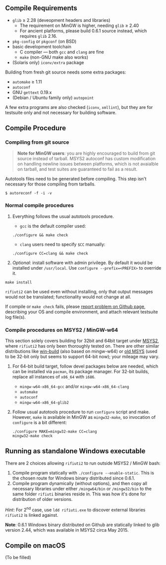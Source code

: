 ## Compile Requirements

* `glib` ≥ 2.28 (deveopment headers and libraries)
    * The requirement on MinGW is higher, needing `glib` ≥ 2.40
    * For ancient platforms, please build 0.6.1 source instead, which
      requires `glib` 2.16.
* `pkg-config` or `pkgconf` (on BSD)
* basic development toolchain
    * C compiler &mdash; both `gcc` and `clang` are fine
    * `make` (non-GNU make also works)
* (Solaris only) `iconv/extra` package

Building from fresh git source needs some extra packages:
* `automake` ≥ 1.11
* `autoconf`
* GNU `gettext` 0.19.x
* (Debian / Ubuntu family only) `autopoint`

A few extra programs are also checked (`iconv`, `xmllint`), but they are
for testsuite only and not necessary for building software.

## Compile Procedure

### Compiling from git source
> **Note for MinGW users**: you are highly encouraged to build from git
source instead of tarball. MSYS2 autoconf has custom modification on
handling newline issues between platforms, which is not avaialble on
tarball, and test suites are guaranteed to fail as a result.

Autotools files need to be generated before compiling.
This step isn't necessary for those compiling from tarballs.
```
$ autoreconf -f -i -v
```

### Normal compile procedures

1. Everything follows the usual autotools procedure.
    * `gcc` is the default compiler used:
    ```
    ./configure && make check
    ```
    * `clang` users need to specify `$CC` manually:
    ```
    ./configure CC=clang && make check
    ```

2. *Optional*: install software with admin privilege. By default
   it would be installed under `/usr/local`. Use
   `configure --prefix=<PREFIX>` to override it.
```
make install
```

`rifiuti2` can be used even without installing, only that output messages
would not be translated; functionality would not change at all.

If compile or `make check` fails, please [report problem on Github page][3],
describing your OS and compile environment, and attach relevant testsuite
log file(s).

### Compile procedures on MSYS2 / MinGW-w64

This section solely covers building for 32bit and 64bit target under
[MSYS2][1], where `rifiuti2` has only been thoroughly tested on.
There are other similar distributions like [win-build][4]
(also based on mingw-w64) or [old MSYS][5] (used to be 32-bit only
but seems to support 64-bit now); your mileage may vary.

1. For 64-bit build target, follow devel packages below are needed,
which can be installed via `pacman`, its package manager.
For 32-bit builds, replace all instances of `x86_64` with `i686`.
    * `mingw-w64-x86_64-gcc` and/or `mingw-w64-x86_64-clang`
    * `automake`
    * `autoconf`
    * `mingw-w64-x86_64-glib2`

2. Follow usual autotools procedure to run `configure` script and make.
   However, `make` is available in MinGW as `mingw32-make`, so
   invocation of `configure` is a bit different:
   ```
   ./configure MAKE=mingw32-make CC=clang
   mingw32-make check
   ```

## Running as standalone Windows executable

There are 2 choices allowing `rifiuti2` to run outside MSYS2 / MinGW
bash:
1. Compile program statically with `./configure --enable-static`. This
   is the chosen route for Windows binary distributed since 0.6.1.
2. Compile program dynamically (without options), and then copy all
    necessary libraries under either `/mingw64/bin` or `/mingw32/bin` to
    the same folder `rifiuti` binaries reside in. This was how it's
    done for distribution of older versions.

*Hint*: For 2<sup>nd</sup> case, use `ldd rifiuti.exe` to discover
external libraries `rifiuti2` is linked against.

**Note**:
0.6.1 Windows binary distributed on Github are statically linked to
glib version 2.44, which was available in MSYS2 circa May 2015.

## Compile on macOS
(To be filled)

[1]: https://msys2.github.io/
[2]: http://mingw-w64.yaxm.org/doku.php
[3]: https://github.com/abelcheung/rifiuti2/issues
[4]: https://mingw-w64.org/doku.php/download/win-builds
[5]: http://www.mingw.org/wiki/msys
[6]: https://github.com/msys2/msys2/wiki/MSYS2-installation
[7]: https://github.com/msys2/msys2/wiki/MSYS2-introduction
